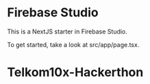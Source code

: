 # Firebase Studio

This is a NextJS starter in Firebase Studio.

To get started, take a look at src/app/page.tsx.
# Telkom10x-Hackerthon
